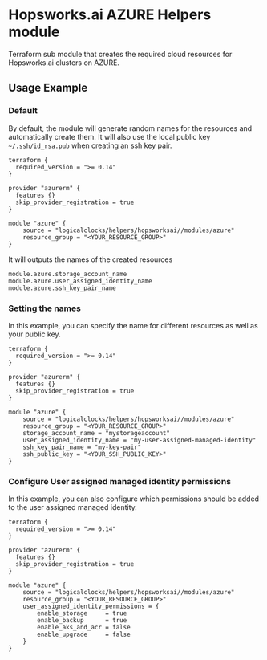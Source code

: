 # Hopsworks.ai AZURE Helpers module

Terraform sub module that creates the required cloud resources for Hopsworks.ai clusters on AZURE.

## Usage Example 

### Default 

By default, the module will generate random names for the resources and automatically create them. It will also use the local public key `~/.ssh/id_rsa.pub` when creating an ssh key pair.

```hcl
terraform {
  required_version = ">= 0.14"
}

provider "azurerm" {
  features {}
  skip_provider_registration = true
}

module "azure" {
    source = "logicalclocks/helpers/hopsworksai//modules/azure"
    resource_group = "<YOUR_RESOURCE_GROUP>"
}
```

It will outputs the names of the created resources

```hcl
module.azure.storage_account_name
module.azure.user_assigned_identity_name
module.azure.ssh_key_pair_name
```

### Setting the names

In this example, you can specify the name for different resources as well as your public key.

```hcl
terraform {
  required_version = ">= 0.14"
}

provider "azurerm" {
  features {}
  skip_provider_registration = true
}

module "azure" {
    source = "logicalclocks/helpers/hopsworksai//modules/azure"
    resource_group = "<YOUR_RESOURCE_GROUP>"
    storage_account_name = "mystorageaccount"
    user_assigned_identity_name = "my-user-assigned-managed-identity"
    ssh_key_pair_name = "my-key-pair"
    ssh_public_key = "<YOUR_SSH_PUBLIC_KEY>"
}
```

### Configure User assigned managed identity permissions 

In this example, you can also configure which permissions should be added to the user assigned managed identity.

```hcl
terraform {
  required_version = ">= 0.14"
}

provider "azurerm" {
  features {}
  skip_provider_registration = true
}

module "azure" {
    source = "logicalclocks/helpers/hopsworksai//modules/azure"
    resource_group = "<YOUR_RESOURCE_GROUP>"
    user_assigned_identity_permissions = {
        enable_storage     = true
        enable_backup      = true
        enable_aks_and_acr = false
        enable_upgrade     = false    
    }
}
```